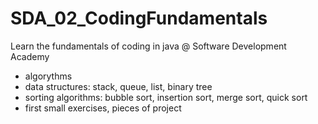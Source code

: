 # SDA_02_CodingFundamentals
Learn the fundamentals of coding in java @ Software Development Academy

- algorythms
- data structures: stack, queue, list, binary tree
- sorting algorithms: bubble sort, insertion sort, merge sort, quick sort
- first small exercises, pieces of project
